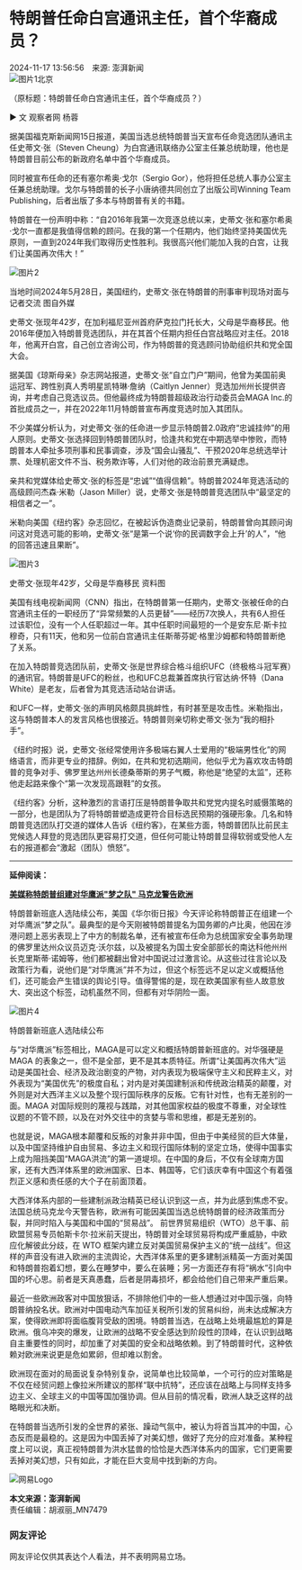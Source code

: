 # 特朗普任命白宫通讯主任，首个华裔成员？

2024-11-17 13:56:56　来源: 澎湃新闻  
![图片1](https://static.ws.126.net/163/f2e/dy_media/dy_media/static/images/ipLocation.f6d00eb.svg)北京

（原标题：特朗普任命白宫通讯主任，首个华裔成员？）

► 文 观察者网 杨蓉

据美国福克斯新闻网15日报道，美国当选总统特朗普当天宣布任命竞选团队通讯主任史蒂文·张（Steven Cheung）为白宫通讯联络办公室主任兼总统助理，他也是特朗普目前公布的新政府名单中首个华裔成员。

同时被宣布任命的还有塞尔希奥·戈尔（Sergio Gor），他将担任总统人事办公室主任兼总统助理。戈尔与特朗普的长子小唐纳德共同创立了出版公司Winning Team Publishing，后者出版了多本与特朗普有关的书籍。

特朗普在一份声明中称：“自2016年我第一次竞逐总统以来，史蒂文·张和塞尔希奥·戈尔一直都是我值得信赖的顾问。在我的第一个任期内，他们始终坚持美国优先原则，一直到2024年我们取得历史性胜利。我很高兴他们能加入我的白宫，让我们让美国再次伟大！”

![图片2](https://nimg.ws.126.net/?url=http%3A%2F%2Fcms-bucket.ws.126.net%2F2024%2F1117%2F72faa21bj00sn2z200016c000gd00cfc.jpg&thumbnail=660x2147483647&quality=80&type=jpg)

当地时间2024年5月28日，美国纽约，史蒂文·张在特朗普的刑事审判现场对面与记者交流 图自外媒

史蒂文·张现年42岁，在加利福尼亚州首府萨克拉门托长大，父母是华裔移民。他2016年便加入特朗普竞选团队，并在其首个任期内担任白宫战略应对主任。2018年，他离开白宫，自己创立咨询公司，作为特朗普的竞选顾问协助组织共和党全国大会。

据美国《琼斯母亲》杂志网站报道，史蒂文·张“自立门户”期间，他曾为美国前奥运冠军、跨性别真人秀明星凯特琳·詹纳（Caitlyn Jenner）竞选加州州长提供咨询，并考虑自己竞选议员。但他最终成为特朗普超级政治行动委员会MAGA Inc.的首批成员之一，并在2022年11月特朗普宣布再度竞选时加入其团队。

不少美媒分析认为，对史蒂文·张的任命进一步显示特朗普2.0政府“忠诚挂帅”的用人原则。史蒂文·张选择回到特朗普团队时，恰逢共和党在中期选举中惨败，而特朗普本人牵扯多项刑事和民事调查，涉及“国会山骚乱”、干预2020年总统选举计票、处理机密文件不当、税务欺诈等，人们对他的政治前景充满疑虑。

亲共和党媒体给史蒂文·张的标签是“忠诚”“值得信赖”。特朗普2024年竞选活动的高级顾问杰森·米勒（Jason Miller）说，史蒂文·张是特朗普竞选团队中“最坚定的相信者之一”。

米勒向美国《纽约客》杂志回忆，在被起诉伪造商业记录前，特朗普曾向其顾问询问这对竞选可能的影响，史蒂文·张“是第一个说‘你的民调数字会上升’的人”，“他的回答迅速且果断”。

![图片3](https://nimg.ws.126.net/?url=http%3A%2F%2Fcms-bucket.ws.126.net%2F2024%2F1117%2F8abbf2e0j00sn2z2h000nc000gf00blc.jpg&thumbnail=660x2147483647&quality=80&type=jpg)

史蒂文·张现年42岁，父母是华裔移民 资料图

美国有线电视新闻网（CNN）指出，在特朗普第一任期内，史蒂文·张被任命的白宫通讯主任的一职经历了“异常频繁的人员更替”——经历7次换人，共有6人担任过该职位，没有一个人任职超过一年。其中任职时间最短的一个是安东尼·斯卡拉穆奇，只有11天，他和另一位前白宫通讯主任斯蒂芬妮·格里沙姆都和特朗普断绝了关系。

在加入特朗普竞选团队前，史蒂文·张是世界综合格斗组织UFC（终极格斗冠军赛）的通讯官。特朗普是UFC的粉丝，也和UFC总裁兼首席执行官达纳·怀特（Dana White）是老友，后者曾为其竞选活动站台讲话。

和UFC一样，史蒂文·张的声明风格颇具挑衅性，有时甚至是攻击性。米勒指出，这与特朗普本人的发言风格也很接近。特朗普则亲切称史蒂文·张为“我的相扑手”。

《纽约时报》说，史蒂文·张经常使用许多极端右翼人士爱用的“极端男性化”的网络语言，而非更专业的措辞。例如，在共和党初选期间，他似乎尤为喜欢攻击特朗普的竞争对手、佛罗里达州州长德桑蒂斯的男子气概，称他是“绝望的太监”，还称他走起路来像个“第一次发现高跟鞋”的女孩。

《纽约客》分析，这种激烈的言语打压是特朗普争取共和党党内提名时威慑策略的一部分，也是团队为了将特朗普塑造成更符合目标选民预期的强硬形象。几名和特朗普竞选团队打交道的媒体人告诉《纽约客》，在某些方面，特朗普团队比前民主党候选人拜登的竞选团队更容易打交道，但任何可能让特朗普显得软弱或受他人左右的报道都会“激起（团队）愤怒”。

---

**延伸阅读：**

[**美媒称特朗普组建对华鹰派"梦之队" 马克龙警告欧洲**](https://www.163.com/dy/article/JGVTNSKQ051481US.html)

特朗普新班底人选陆续公布，美国《华尔街日报》今天评论称特朗普正在组建一个对华鹰派“梦之队”。最典型的是今天刚被特朗普提名为国务卿的卢比奥，他因在涉港问题上恶劣表现上了中方的制裁名单，还有被宣布任命为总统国家安全事务助理的佛罗里达州众议员迈克·沃尔兹，以及被提名为国土安全部部长的南达科他州州长克里斯蒂·诺姆等，他们都被翻出曾对中国说过过激言论。从这些过往言论以及政策行为看，说他们是“对华鹰派”并不为过，但这个标签远不足以定义或概括他们，还可能会产生错误的舆论引导。值得警惕的是，现在欧美国家有些人故意放大、突出这个标签，动机虽然不同，但都有对华阴险一面。

![图片4](https://nimg.ws.126.net/?url=http%3A%2F%2Fcms-bucket.ws.126.net%2F2024%2F1114%2F61b98cb9j00smxzjg000vc000hs00a0c.jpg&thumbnail=660x2147483647&quality=80&type=jpg)

特朗普新班底人选陆续公布

与“对华鹰派”标签相比，MAGA是可以定义和概括特朗普新班底的。对华强硬是 MAGA 的表象之一，但不是全部，更不是其本质特征。所谓“让美国再次伟大”运动是美国社会、经济及政治剧变的产物，对内表现为极端保守主义和民粹主义，对外表现为“美国优先”的极度自私；对内是对美国建制派和传统政治精英的颠覆，对外则是对大西洋主义以及整个现行国际秩序的反叛。它有针对性，也有无差别的一面。MAGA 对国际规则的蔑视与践踏，对其他国家权益的极度不尊重，对全球性议题的不管不顾，以及在对外交往中的贪婪与零和思维，都是无差别的。

也就是说，MAGA根本颠覆和反叛的对象并非中国，但由于中美经贸的巨大体量，以及中国坚持维护自由贸易、多边主义和现行国际体制的坚定立场，使得中国事实上成为阻挡美国“MAGA洪流”的第一道堤坝。在中国的身后，不仅有全球南方国家，还有大西洋体系里的欧洲国家、日本、韩国等，它们该庆幸有中国这个有着强烈正义感和责任感的大个子在前面顶着。

大西洋体系内部的一些建制派政治精英已经认识到这一点，并为此感到焦虑不安。法国总统马克龙今天警告称，欧洲有可能因美国当选总统特朗普的经济政策而分裂，并同时陷入与美国和中国的“贸易战”。 前世界贸易组织（WTO）总干事、前欧盟贸易专员帕斯卡尔·拉米前天提出，特朗普对全球贸易将构成严重威胁，中欧应化解彼此分歧，在 WTO 框架内建立反对美国贸易保护主义的“统一战线”。但这样的声音没有进入欧洲的主流舆论，大西洋体系里的更多建制派精英一方面对美国和特朗普抱着幻想，要么在睡梦中，要么在装睡；另一方面还存有将“祸水”引向中国的坏心思。前者是天真愚蠢，后者是阴毒损坏，都会给他们自己带来严重后果。

最近一些欧洲政客对中国放狠话，不排除他们中的一些人想通过对中国示强，向特朗普纳投名状。欧洲对中国电动汽车加征关税所引发的贸易纠纷，尚未达成解决方案，使得欧洲即将面临腹背受敌的困境。特朗普当选，在战略上处境最尴尬的算是欧洲。俄乌冲突的爆发，让欧洲的战略不安全感达到阶段性的顶峰，在认识到战略自主重要性的同时，却加重了对美国的安全和战略依赖。到了特朗普时代，这种依赖对欧洲来说更是危如累卵，但却难以割舍。

欧洲现在面对的局面说复杂特别复杂，说简单也比较简单，一个可行的应对策略是不仅在经贸问题上像拉米所建议的那样“联中抗特”，还应该在战略上与同样支持多边主义、全球主义的中国等国加强协调。但从目前的情况看，欧洲人缺乏这样的战略眼光和决断。

在特朗普当选所引发的全世界的紧张、躁动气氛中，被认为将首当其冲的中国，心态反而是最稳的。这是因为中国丢掉了对美幻想，做好了充分的应对准备。某种程度上可以说，真正视特朗普为洪水猛兽的恰恰是大西洋体系内的国家，它们更需要丢掉对美幻想，只有如此，才能在巨大变局中找到新的方向。

![网易Logo](https://static.ws.126.net/163/f2e/product/post_nodejs/static/logo.png)

**本文来源：澎湃新闻**  
责任编辑：胡淑丽\_MN7479  

### 网友评论

网友评论仅供其表达个人看法，并不表明网易立场。